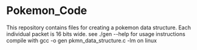 # Pokemon_Code
This repository contains files for creating a pokemon data structure.
Each individual packet is 16 bits wide.
see ./gen --help for usage instructions
 compile with gcc -o gen pkmn_data_structure.c -lm on linux

 
